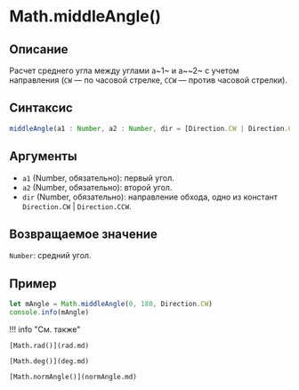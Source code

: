 # Math.middleAngle()

## Описание
Расчет среднего угла между углами a~1~ и a~~2~ с учетом направления (`CW` — по часовой стрелке, `CCW` — против часовой стрелки).

## Синтаксис
```javascript
middleAngle(a1 : Number, a2 : Number, dir = [Direction.CW | Direction.CCW]) -> Number
``` 

## Аргументы
- `a1` (Number, обязательно): первый угол.
- `a2` (Number, обязательно): второй угол.
- `dir` (Number, обязательно): направление обхода, одно из констант `Direction.CW` | `Direction.CCW`.

## Возвращаемое значение
`Number`: средний угол.

## Пример
``` javascript linenums="1"
let mAngle = Math.middleAngle(0, 180, Direction.CW)
console.info(mAngle)
``` 

!!! info "См. также"

    [Math.rad()](rad.md)

    [Math.deg()](deg.md)

    [Math.normAngle()](normAngle.md)
